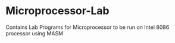 # Microprocessor-Lab
Contains Lab Programs for Microprocessor to be run on Intel 8086 processor using MASM
